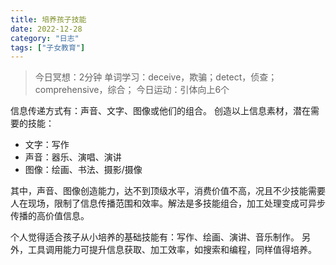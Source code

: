 ```yaml
---
title: 培养孩子技能
date: 2022-12-28
category: "日志"
tags: ["子女教育"]
---
```

> 今日冥想：2分钟
> 单词学习：deceive，欺骗；detect，侦查；comprehensive，综合；
> 今日运动：引体向上6个

信息传递方式有：声音、文字、图像或他们的组合。
创造以上信息素材，潜在需要的技能：
- 文字：写作
- 声音：器乐、演唱、演讲
- 图像：绘画、书法、摄影/摄像

其中，声音、图像创造能力，达不到顶级水平，消费价值不高，况且不少技能需要人在现场，限制了信息传播范围和效率。解法是多技能组合，加工处理变成可异步传播的高价值信息。

个人觉得适合孩子从小培养的基础技能有：写作、绘画、演讲、音乐制作。
另外，工具调用能力可提升信息获取、加工效率，如搜索和编程，同样值得培养。
